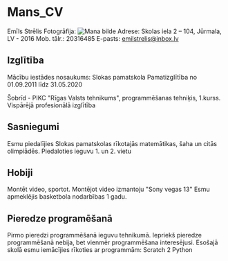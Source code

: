 # Mans_CV
Emīls Strēlis
Fotogrāfija: ![Mana bilde](https://cdn.discordapp.com/attachments/690155185321934898/805803395864592455/20210201_161138.jpg)
Adrese: Skolas iela 2 – 104, Jūrmala, LV - 2016
Mob. tālr.: 20316485
E-pasts: emilstrelis@inbox.lv

## Izglītība
Mācību iestādes nosaukums: Slokas pamatskola
Pamatizglītība
no 01.09.2011 līdz 31.05.2020

Šobrīd - PIKC "Rīgas Valsts tehnikums", programmēšanas tehniķis, 1.kurss.
Vispārējā profesionālā izglītība

## Sasniegumi
Esmu piedalījies Slokas pamatskolas rīkotajās matemātikas, šaha un citās olimpiādēs.
Piedaloties ieguvu 1. un 2. vietu

## Hobiji
Montēt video, sportot.
Montējot video izmantoju "Sony vegas 13"
Esmu apmeklējis basketbola nodarbības 1 gadu.

## Pieredze programēšanā
Pirmo pieredzi programmēšanā ieguvu tehnikumā.
Iepriekš pieredze programmēšanā nebija, bet vienmēr programmēšana interesējusi.
Esošajā skolā esmu iemācījies rīkoties ar programmām:
Scratch 2
Python